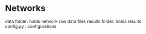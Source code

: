 # Networks

data folder: holds network raw data files
results folder: holds results
config.py : configurations
